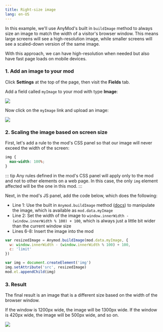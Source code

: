 ```yaml
---
title: Right-size image
lang: en-US
---
```


In this example, we'll use AnyMod's built in `buildImage` method to always size an image to match the width of a visitor's browser window.  This means large screens will see a high-resolution image, while smaller screens will see a scaled-down version of the same image.

With this approach, we can have high-resolution when needed but also have fast page loads on mobile devices.

### 1. Add an image to your mod

Click **Settings** at the top of the page, then visit the **Fields** tab.

Add a field called `myImage` to your mod with type **Image**:

<img src="https://res.cloudinary.com/component/image/upload/c_scale,w_1200/v1534900634/image-manipulation-01_agnlns.png">

Now click on the `myImage` link and upload an image:

<img src="https://res.cloudinary.com/component/image/upload/c_scale,w_1200/v1534902407/right-size-02_bsc6ez.png">

### 2. Scaling the image based on screen size

First, let's add a rule to the mod's CSS panel so that our image will never exceed the width of the screen:

```css
img {
  max-width: 100%;
}
```

::: tip 
Any rules defined in the mod's CSS panel will apply only to the mod and not to other elements on a web page. In this case, the only `img` element affected will be the one in this mod.
:::

Next, in the mod's JS panel, add the code below, which does the following:

- Line 1: Use the built in `Anymod.buildImage` method ([docs](/guide/global-methods.html#anymod-buildimage)) to manipulate the image, which is available as `mod.data.myImage`
- Line 2: Set the width of the image to `window.innerWidth - (window.innerWidth % 100) + 100`, which is always just a little bit wider than the current window size
- Lines 6-8: Insert the image into the mod

```js
var resizedImage = Anymod.buildImage(mod.data.myImage, { 
  w: window.innerWidth - (window.innerWidth % 100) + 100, 
  c: 'limit'
})

var img = document.createElement('img')
img.setAttribute('src', resizedImage)
mod.el.appendChild(img)
```

### 3. Result

The final result is an image that is a different size based on the width of the browser window.

If the window is 1200px wide, the image will be 1300px wide. If the window is 420px wide, the image will be 500px wide, and so on.

<img src="https://res.cloudinary.com/component/image/upload/c_scale,w_1200/v1534905485/right-size-03_ilqabw.png">
